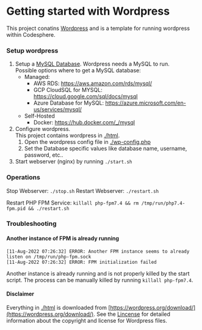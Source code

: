 # Getting started with Wordpress

This project conatins [Wordpress](https://wordpress.org/) and is a template for running wordpress within Codesphere.

### Setup wordpress

1. Setup a [MySQL Database](https://www.mysql.com/). Wordpress needs a MySQL to run.<br>
   Possible options where to get a MySQL database:
   - Managed:
     - AWS RDS: https://aws.amazon.com/rds/mysql/
     - GCP CloudSQL for MYSQL: https://cloud.google.com/sql/docs/mysql
     - Azure Database for MySQL: https://azure.microsoft.com/en-us/services/mysql/
   - Self-Hosted
     - Docker: https://hub.docker.com/_/mysql
2. Configure wordpress.<br>
   This project contains wordpress in [./html](./html).
   1. Open the wordpress config file in [./wp-config.php](./wp-config.php)
   2. Set the Database specific values like database name, username, password, etc..
3. Start webserver (nginx) by running `./start.sh`

### Operations

Stop Webserver: `./stop.sh`
Restart Webserver: `./restart.sh`

Restart PHP FPM Service: `killall php-fpm7.4 && rm /tmp/run/php7.4-fpm.pid && ./restart.sh`

### Troubleshooting

#### Another instance of FPM is already running
```
[11-Aug-2022 07:26:32] ERROR: Another FPM instance seems to already listen on /tmp/run/php-fpm.sock
[11-Aug-2022 07:26:32] ERROR: FPM initialization failed
```

Another instance is already running and is not properly killed by the start script.
The process can be manually killed by running `killall php-fpm7.4`. 



#### Disclaimer

Everything in [./html](./html) is downloaded from [https://wordpress.org/download/](https://wordpress.org/download/).
See the [Lincense](./html/license.txt) for detailed information about the copyright and license for Wordpress files.
